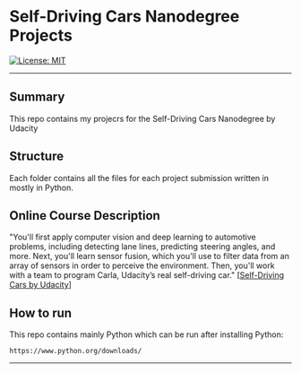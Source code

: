 # Self-Driving Cars Nanodegree Projects

[![License: MIT](https://img.shields.io/badge/License-MIT-yellow.svg)](https://opensource.org/licenses/MIT)

---

## Summary

This repo contains my projecrs for the Self-Driving Cars Nanodegree by Udacity

## Structure

Each folder contains all the files for each project submission written in mostly in Python.

## Online Course Description 

"You'll first apply computer vision and deep learning to automotive problems, including detecting lane lines, predicting steering angles, and more. Next, you'll learn sensor fusion, which you'll use to filter data from an array of sensors in order to perceive the environment. Then, you'll work with a team to program Carla, Udacity’s real self-driving car." [[Self-Driving Cars by Udacity](https://www.udacity.com/course/self-driving-car-engineer-nanodegree--nd013)]

## How to run

This repo contains mainly Python which can be run after installing Python:

`https://www.python.org/downloads/`

---
